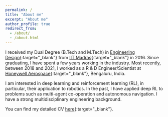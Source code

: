 ```yaml
---
permalink: /
title: "About me"
excerpt: "About me"
author_profile: true
redirect_from: 
  - /about/
  - /about.html
---
```

I received my Dual Degree (B.Tech and M.Tech) in [Engineering Design](https://ed.iitm.ac.in){:target="_blank"} from [IIT Madras](https://www.iitm.ac.in/){:target="_blank"} in 2016. Since graduating, I have spent a few years working in the industry. Most recently, between 2018 and 2021, I worked as a R & D Engineer/Scientist at [Honeywell Aerospace](https://aerospace.honeywell.com){:target="_blank"}, Bengaluru, India.

I am interested in deep learning and reinforcement learning (RL), in particular, their application to robotics. In the past, I have applied deep RL to problems such as multi-agent co-operation and autonomous navigation. I have a strong multidisciplinary engineering background.

You can find my detailed CV [here](https://adi3e08.github.io/files/cv.pdf){:target="_blank"}.
